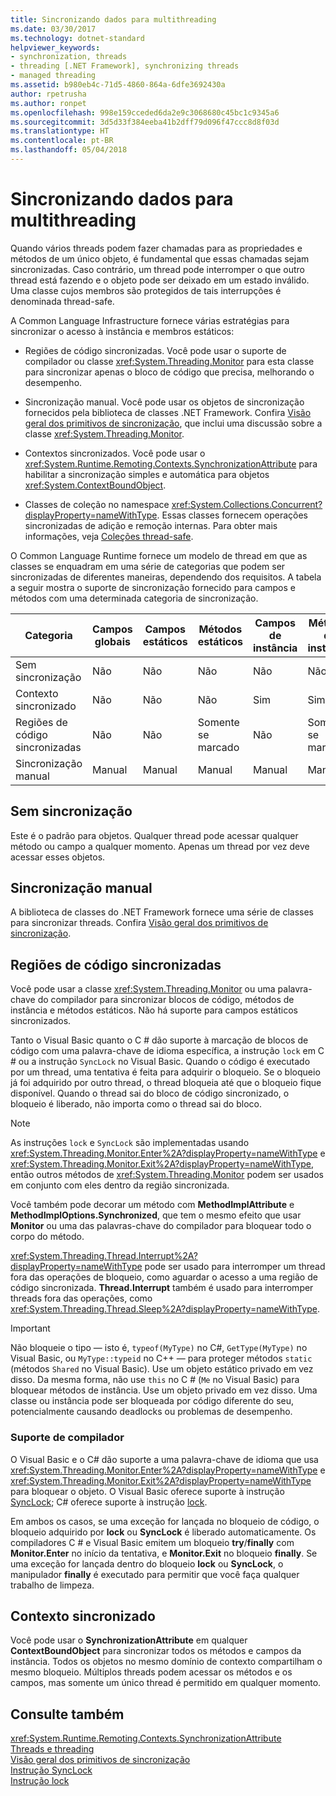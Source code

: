 ```yaml
---
title: Sincronizando dados para multithreading
ms.date: 03/30/2017
ms.technology: dotnet-standard
helpviewer_keywords:
- synchronization, threads
- threading [.NET Framework], synchronizing threads
- managed threading
ms.assetid: b980eb4c-71d5-4860-864a-6dfe3692430a
author: rpetrusha
ms.author: ronpet
ms.openlocfilehash: 998e159cceded6da2e9c3068680c45bc1c9345a6
ms.sourcegitcommit: 3d5d33f384eeba41b2dff79d096f47ccc8d8f03d
ms.translationtype: HT
ms.contentlocale: pt-BR
ms.lasthandoff: 05/04/2018
---
```

# <a name="synchronizing-data-for-multithreading"></a>Sincronizando dados para multithreading
Quando vários threads podem fazer chamadas para as propriedades e métodos de um único objeto, é fundamental que essas chamadas sejam sincronizadas. Caso contrário, um thread pode interromper o que outro thread está fazendo e o objeto pode ser deixado em um estado inválido. Uma classe cujos membros são protegidos de tais interrupções é denominada thread-safe.  
  
 A Common Language Infrastructure fornece várias estratégias para sincronizar o acesso à instância e membros estáticos:  
  
-   Regiões de código sincronizadas. Você pode usar o suporte de compilador ou classe <xref:System.Threading.Monitor> para esta classe para sincronizar apenas o bloco de código que precisa, melhorando o desempenho.  
  
-   Sincronização manual. Você pode usar os objetos de sincronização fornecidos pela biblioteca de classes .NET Framework. Confira [Visão geral dos primitivos de sincronização](../../../docs/standard/threading/overview-of-synchronization-primitives.md), que inclui uma discussão sobre a classe <xref:System.Threading.Monitor>.  
  
-   Contextos sincronizados. Você pode usar o <xref:System.Runtime.Remoting.Contexts.SynchronizationAttribute> para habilitar a sincronização simples e automática para objetos <xref:System.ContextBoundObject>.  
  
-   Classes de coleção no namespace <xref:System.Collections.Concurrent?displayProperty=nameWithType>. Essas classes fornecem operações sincronizadas de adição e remoção internas. Para obter mais informações, veja [Coleções thread-safe](../../../docs/standard/collections/thread-safe/index.md).  
  
 O Common Language Runtime fornece um modelo de thread em que as classes se enquadram em uma série de categorias que podem ser sincronizadas de diferentes maneiras, dependendo dos requisitos. A tabela a seguir mostra o suporte de sincronização fornecido para campos e métodos com uma determinada categoria de sincronização.  
  
|Categoria|Campos globais|Campos estáticos|Métodos estáticos|Campos de instância|Métodos de instância|Blocos de código específico|  
|--------------|-------------------|-------------------|--------------------|---------------------|----------------------|--------------------------|  
|Sem sincronização|Não|Não|Não|Não|Não|Não|  
|Contexto sincronizado|Não|Não|Não|Sim|Sim|Não|  
|Regiões de código sincronizadas|Não|Não|Somente se marcado|Não|Somente se marcado|Somente se marcado|  
|Sincronização manual|Manual|Manual|Manual|Manual|Manual|Manual|  
  
## <a name="no-synchronization"></a>Sem sincronização  
 Este é o padrão para objetos. Qualquer thread pode acessar qualquer método ou campo a qualquer momento. Apenas um thread por vez deve acessar esses objetos.  
  
## <a name="manual-synchronization"></a>Sincronização manual  
 A biblioteca de classes do .NET Framework fornece uma série de classes para sincronizar threads. Confira [Visão geral dos primitivos de sincronização](../../../docs/standard/threading/overview-of-synchronization-primitives.md).  
  
## <a name="synchronized-code-regions"></a>Regiões de código sincronizadas  
 Você pode usar a classe <xref:System.Threading.Monitor> ou uma palavra-chave do compilador para sincronizar blocos de código, métodos de instância e métodos estáticos. Não há suporte para campos estáticos sincronizados.  
  
 Tanto o Visual Basic quanto o C # dão suporte à marcação de blocos de código com uma palavra-chave de idioma específica, a instrução `lock` em C # ou a instrução `SyncLock` no Visual Basic. Quando o código é executado por um thread, uma tentativa é feita para adquirir o bloqueio. Se o bloqueio já foi adquirido por outro thread, o thread bloqueia até que o bloqueio fique disponível. Quando o thread sai do bloco de código sincronizado, o bloqueio é liberado, não importa como o thread sai do bloco.  
  
> [!NOTE]
>  As instruções `lock` e `SyncLock` são implementadas usando <xref:System.Threading.Monitor.Enter%2A?displayProperty=nameWithType> e <xref:System.Threading.Monitor.Exit%2A?displayProperty=nameWithType>, então outros métodos de <xref:System.Threading.Monitor> podem ser usados em conjunto com eles dentro da região sincronizada.  
  
 Você também pode decorar um método com **MethodImplAttribute** e **MethodImplOptions.Synchronized**, que tem o mesmo efeito que usar **Monitor** ou uma das palavras-chave do compilador para bloquear todo o corpo do método.  
  
 <xref:System.Threading.Thread.Interrupt%2A?displayProperty=nameWithType> pode ser usado para interromper um thread fora das operações de bloqueio, como aguardar o acesso a uma região de código sincronizada. **Thread.Interrupt** também é usado para interromper threads fora das operações, como <xref:System.Threading.Thread.Sleep%2A?displayProperty=nameWithType>.  
  
> [!IMPORTANT]
>  Não bloqueie o tipo — isto é, `typeof(MyType)` no C#, `GetType(MyType)` no Visual Basic, ou `MyType::typeid` no C++ — para proteger métodos `static` (métodos `Shared` no Visual Basic). Use um objeto estático privado em vez disso. Da mesma forma, não use `this` no C # (`Me` no Visual Basic) para bloquear métodos de instância. Use um objeto privado em vez disso. Uma classe ou instância pode ser bloqueada por código diferente do seu, potencialmente causando deadlocks ou problemas de desempenho.  
  
### <a name="compiler-support"></a>Suporte de compilador  
 O Visual Basic e o C# dão suporte a uma palavra-chave de idioma que usa <xref:System.Threading.Monitor.Enter%2A?displayProperty=nameWithType> e <xref:System.Threading.Monitor.Exit%2A?displayProperty=nameWithType> para bloquear o objeto. O Visual Basic oferece suporte à instrução [SyncLock](~/docs/visual-basic/language-reference/statements/synclock-statement.md); C# oferece suporte à instrução [lock](~/docs/csharp/language-reference/keywords/lock-statement.md).  
  
 Em ambos os casos, se uma exceção for lançada no bloqueio de código, o bloqueio adquirido por **lock** ou **SyncLock** é liberado automaticamente. Os compiladores C # e Visual Basic emitem um bloqueio **try**/**finally** com **Monitor.Enter** no início da tentativa, e **Monitor.Exit** no bloqueio **finally**. Se uma exceção for lançada dentro do bloqueio **lock** ou **SyncLock**, o manipulador **finally** é executado para permitir que você faça qualquer trabalho de limpeza.  
  
## <a name="synchronized-context"></a>Contexto sincronizado  
 Você pode usar o **SynchronizationAttribute** em qualquer **ContextBoundObject** para sincronizar todos os métodos e campos da instância. Todos os objetos no mesmo domínio de contexto compartilham o mesmo bloqueio. Múltiplos threads podem acessar os métodos e os campos, mas somente um único thread é permitido em qualquer momento.  
  
## <a name="see-also"></a>Consulte também  
 <xref:System.Runtime.Remoting.Contexts.SynchronizationAttribute>  
 [Threads e threading](../../../docs/standard/threading/threads-and-threading.md)  
 [Visão geral dos primitivos de sincronização](../../../docs/standard/threading/overview-of-synchronization-primitives.md)  
 [Instrução SyncLock](~/docs/visual-basic/language-reference/statements/synclock-statement.md)  
 [Instrução lock](~/docs/csharp/language-reference/keywords/lock-statement.md)
